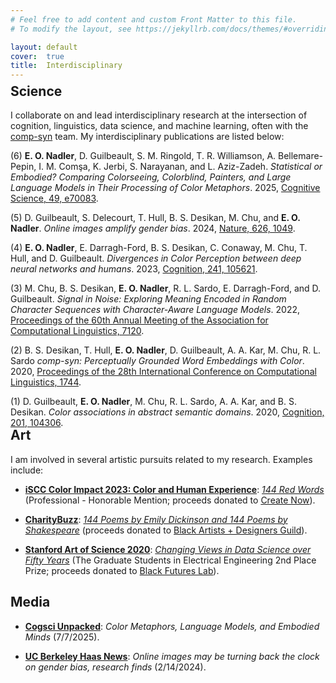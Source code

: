 ```yaml
---
# Feel free to add content and custom Front Matter to this file.
# To modify the layout, see https://jekyllrb.com/docs/themes/#overriding-theme-defaults

layout: default
cover:  true
title:  Interdisciplinary
---
```


<p style="margin-bottom: -24px">
</p>

## Science

I collaborate on and lead interdisciplinary research at the intersection of cognition, linguistics, data science, and machine learning, often with the [comp-syn](https://comp-syn.com/) team. My interdisciplinary publications are listed below:

(6) **E. O. Nadler**, D. Guilbeault, S. M. Ringold, T. R. Williamson, A. Bellemare-Pepin, I. M. Comşa, K. Jerbi, S. Narayanan, and L. Aziz-Zadeh. *Statistical or Embodied? Comparing Colorseeing, Colorblind, Painters, and Large Language Models in Their Processing of Color Metaphors*. 2025, [Cognitive Science, 49, e70083](https://onlinelibrary.wiley.com/doi/10.1111/cogs.70083).

(5) D. Guilbeault, S. Delecourt, T. Hull, B. S. Desikan, M. Chu, and **E. O. Nadler**. *Online images amplify gender bias*. 2024, [Nature, 626, 1049](https://www.nature.com/articles/s41586-024-07068-x).

(4) **E. O. Nadler**, E. Darragh-Ford, B. S. Desikan, C. Conaway, M. Chu, T. Hull, and D. Guilbeault. *Divergences in Color Perception between deep neural networks and humans*. 2023, [Cognition, 241, 105621](https://www.sciencedirect.com/science/article/abs/pii/S001002772300255X).

(3) M. Chu, B. S. Desikan, **E. O. Nadler**, R. L. Sardo, E. Darragh-Ford, and D. Guilbeault. *Signal in Noise: Exploring Meaning Encoded in Random Character Sequences with Character-Aware Language Models*. 2022, [Proceedings of the 60th Annual Meeting of the Association for Computational Linguistics, 7120](https://aclanthology.org/2022.acl-long.492/).

(2) B. S. Desikan, T. Hull, **E. O. Nadler**, D. Guilbeault, A. A. Kar, M. Chu, R. L. Sardo *comp-syn: Perceptually Grounded Word Embeddings with Color*. 2020, [Proceedings of the 28th International Conference on Computational Linguistics, 1744](https://aclanthology.org/2020.coling-main.154/).

(1) D. Guilbeault, **E. O. Nadler**, M. Chu, R. L. Sardo, A. A. Kar, and B. S. Desikan. *Color associations in abstract semantic domains*. 2020, [Cognition, 201, 104306](https://www.sciencedirect.com/science/article/abs/pii/S0010027720301256?dgcid=author).

<p style="margin-bottom: -30px">
</p>

## Art

I am involved in several artistic pursuits related to my research. Examples include:

* **[iSCC Color Impact 2023: Color and Human Experience](https://iscc.org/CI2023)**: *[144 Red Words](https://drive.google.com/file/d/1c8hJhjVgDO-iKjykKesnd00C7UfwXvoz/view?usp=sharing)* (Professional - Honorable Mention; proceeds donated to [Create Now](https://createnow.org/)).

* **[CharityBuzz](https://www.charitybuzz.com/catalog_items/auction-144-poems-by-emily-dickinson-144-poems-by-2068100)**: *[144 Poems by Emily Dickinson and 144 Poems by Shakespeare](https://comp-syn.com/#/gallery/dickinsonthenshakespeare)* (proceeds donated to [Black Artists + Designers Guild](https://www.badguild.info/)).

* **[Stanford Art of Science 2020](https://stanforddaily.com/2020/06/11/creative-reencounters-with-research-in-art-of-science-2020-exhibition/)**: *[Changing Views in Data Science over Fifty Years](https://comp-syn.com/#/gallery/changingviewsindatascienceoverfiftyyears)* (The Graduate Students in Electrical Engineering 2nd Place Prize; proceeds donated to [Black Futures Lab](https://blackfutureslab.org/)).

## Media

* **[Cogsci Unpacked](https://cognitivesciencesociety.org/color-metaphors-language-models-and-embodied-minds/)**: *Color Metaphors, Language Models, and Embodied Minds* (7/7/2025).

* **[UC Berkeley Haas News](https://today.ucsd.edu/story/astroreachsd-young-minds-big-questions)**: *Online images may be turning back the clock on gender bias, research finds* (2/14/2024).